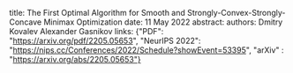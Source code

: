 title: The First Optimal Algorithm for Smooth and Strongly-Convex-Strongly-Concave Minimax Optimization
date:  11 May 2022
abstract: 
authors:    Dmitry Kovalev
            Alexander Gasnikov
links: {"PDF": "https://arxiv.org/pdf/2205.05653", "NeurIPS 2022": "https://nips.cc/Conferences/2022/Schedule?showEvent=53395", "arXiv" : "https://arxiv.org/abs/2205.05653"}